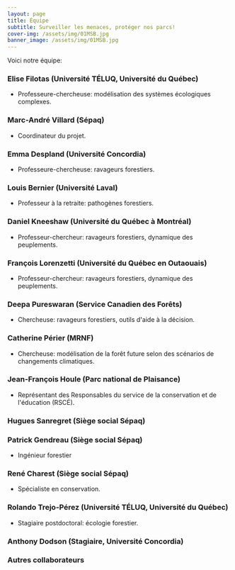 ```yaml
---
layout: page
title: Équipe
subtitle: Surveiller les menaces, protéger nos parcs!
cover-img: /assets/img/01MSB.jpg
banner_image: /assets/img/01MSB.jpg
---
```


Voici notre équipe:

### Elise Filotas (Université TÉLUQ, Université du Québec)

- Professeure-chercheuse: modélisation des systèmes écologiques complexes. 

### Marc-André Villard (Sépaq)

- Coordinateur du projet.

### Emma Despland (Université Concordia)

- Professeure-chercheuse: ravageurs forestiers.

### Louis Bernier (Université Laval)

- Professeur à la retraite: pathogènes forestiers.

### Daniel Kneeshaw (Université du Québec à Montréal)

- Professeur-chercheur: ravageurs forestiers, dynamique des peuplements.
 
### François Lorenzetti (Université du Québec en Outaouais)

- Professeur-chercheur: ravageurs forestiers, dynamique des peuplements.

### Deepa Pureswaran (Service Canadien des Forêts)

- Chercheuse: ravageurs forestiers, outils d'aide à la décision.

### Catherine Périer (MRNF)

- Chercheuse: modélisation de la forêt future selon des scénarios de changements climatiques.

### Jean-François Houle (Parc national de Plaisance) 

- Représentant des Responsables du service de la conservation et de l'éducation (RSCÉ).

### Hugues Sanregret (Siège social Sépaq)

### Patrick Gendreau (Siège social Sépaq)

- Ingénieur forestier

### René Charest (Siège social Sépaq)

- Spécialiste en conservation.

### Rolando Trejo-Pérez (Université TÉLUQ, Université du Québec)

- Stagiaire postdoctoral: écologie forestier.

### Anthony Dodson (Stagiaire, Université Concordia)

### Autres collaborateurs 

